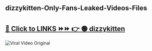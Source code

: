
 ## dizzykitten-Only-Fans-Leaked-Videos-Files

# <h2><a href="https://mediaupload.pro?dizzykitten">🔗 Click to LINKS ⏩⏩ 👉 🟢 dizzykitten </a></h2>

<a href="https://mediaupload.pro?dizzykitten" rel="nofollow" data-target="animated-image.originalLink"><img src="https://i.ibb.co.com/xMMVF88/686577567.gif" alt="Viral Video Original" style="max-width: 100%; display: inline-block;" data-target="animated-image.originalImage"></a>